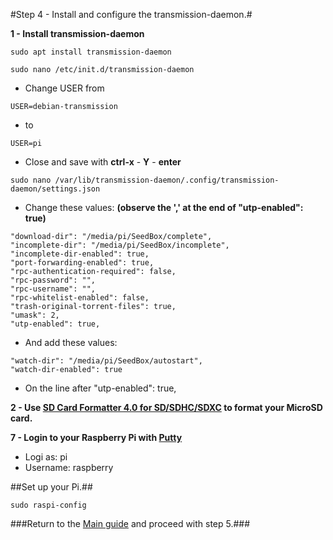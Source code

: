 #Step 4 - Install and configure the transmission-daemon.#

**1 - Install transmission-daemon**
~~~
sudo apt install transmission-daemon
~~~
~~~
sudo nano /etc/init.d/transmission-daemon
~~~
   * Change USER from
~~~
USER=debian-transmission
~~~
   * to
~~~
USER=pi
~~~
   * Close and save with **ctrl-x** - **Y** - **enter**
~~~
sudo nano /var/lib/transmission-daemon/.config/transmission-daemon/settings.json
~~~
   * Change these values: **(observe the ',' at the end of "utp-enabled": true)**
~~~
"download-dir": "/media/pi/SeedBox/complete",
"incomplete-dir": "/media/pi/SeedBox/incomplete",
"incomplete-dir-enabled": true,
"port-forwarding-enabled": true,
"rpc-authentication-required": false,
"rpc-password": "",
"rpc-username": "",
"rpc-whitelist-enabled": false,
"trash-original-torrent-files": true,
"umask": 2,
"utp-enabled": true,
~~~
   * And add these values:
~~~
"watch-dir": "/media/pi/SeedBox/autostart", 
"watch-dir-enabled": true
~~~
   * On the line after "utp-enabled": true,


**2 - Use [SD Card Formatter 4.0 for SD/SDHC/SDXC](https://www.sdcard.org/downloads/formatter_4/index.html) to format your MicroSD card.**

**7 - Login to your Raspberry Pi with [Putty](http://www.chiark.greenend.org.uk/~sgtatham/putty/download.html)**
   * Logi as: pi
   * Username: raspberry

##Set up your Pi.##
~~~
sudo raspi-config
~~~

###Return to the [Main guide](https://github.com/mcfrojd/PiVPN-Seedbox) and proceed with step 5.###
